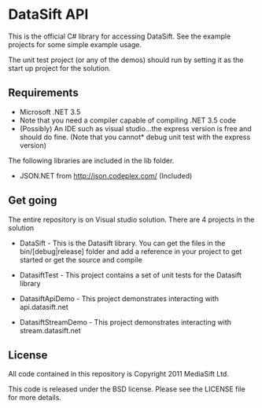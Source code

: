 DataSift API
============

This is the official C# library for accessing DataSift. See the example
projects for some simple example usage. 

The unit test project (or any of the demos) should run by setting it as the start up project for the solution.


Requirements
------------
* Microsoft .NET 3.5
* Note that you need a compiler capable of compiling .NET 3.5 code
* (Possibly) An IDE such as visual studio...the express version is free and should do fine. (Note that you cannot* debug unit test with the express version)

The following libraries are included in the lib folder.

* JSON.NET from http://json.codeplex.com/ (Included)

Get going
---------
The entire repository is on Visual studio solution.
There are 4 projects in the solution

* DataSift - This is the Datasift library. You can get the files in the bin/[debug|release] folder and add a reference in your project to get started or get the source and compile

* DatasiftTest - This project contains a set of unit tests for the Datasift library

* DatasiftApiDemo - This project demonstrates interacting with api.datasift.net

* DatasiftStreamDemo - This project demonstrates interacting with stream.datasift.net


License
-------

All code contained in this repository is Copyright 2011 MediaSift Ltd.

This code is released under the BSD license. Please see the LICENSE file for more details.
